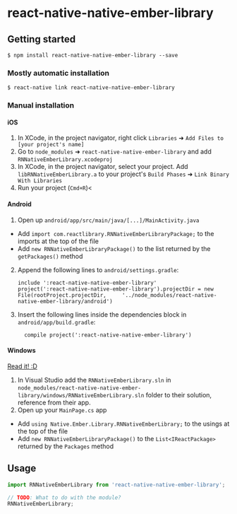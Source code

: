
# react-native-native-ember-library

## Getting started

`$ npm install react-native-native-ember-library --save`

### Mostly automatic installation

`$ react-native link react-native-native-ember-library`

### Manual installation


#### iOS

1. In XCode, in the project navigator, right click `Libraries` ➜ `Add Files to [your project's name]`
2. Go to `node_modules` ➜ `react-native-native-ember-library` and add `RNNativeEmberLibrary.xcodeproj`
3. In XCode, in the project navigator, select your project. Add `libRNNativeEmberLibrary.a` to your project's `Build Phases` ➜ `Link Binary With Libraries`
4. Run your project (`Cmd+R`)<

#### Android

1. Open up `android/app/src/main/java/[...]/MainActivity.java`
  - Add `import com.reactlibrary.RNNativeEmberLibraryPackage;` to the imports at the top of the file
  - Add `new RNNativeEmberLibraryPackage()` to the list returned by the `getPackages()` method
2. Append the following lines to `android/settings.gradle`:
  	```
  	include ':react-native-native-ember-library'
  	project(':react-native-native-ember-library').projectDir = new File(rootProject.projectDir, 	'../node_modules/react-native-native-ember-library/android')
  	```
3. Insert the following lines inside the dependencies block in `android/app/build.gradle`:
  	```
      compile project(':react-native-native-ember-library')
  	```

#### Windows
[Read it! :D](https://github.com/ReactWindows/react-native)

1. In Visual Studio add the `RNNativeEmberLibrary.sln` in `node_modules/react-native-native-ember-library/windows/RNNativeEmberLibrary.sln` folder to their solution, reference from their app.
2. Open up your `MainPage.cs` app
  - Add `using Native.Ember.Library.RNNativeEmberLibrary;` to the usings at the top of the file
  - Add `new RNNativeEmberLibraryPackage()` to the `List<IReactPackage>` returned by the `Packages` method


## Usage
```javascript
import RNNativeEmberLibrary from 'react-native-native-ember-library';

// TODO: What to do with the module?
RNNativeEmberLibrary;
```
  